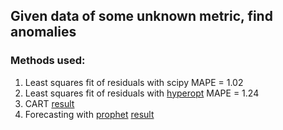 ## Given data of some unknown metric, find anomalies
### Methods used:
  1. Least squares fit of residuals with scipy MAPE =  1.02
  2.  Least squares fit of residuals with [hyperopt](https://github.com/hyperopt/hyperopt) MAPE = 1.24
  3. CART  [result](cart_result.png)
  4. Forecasting with [prophet](https://facebook.github.io/prophet/)  [result](prophet_result.png)
